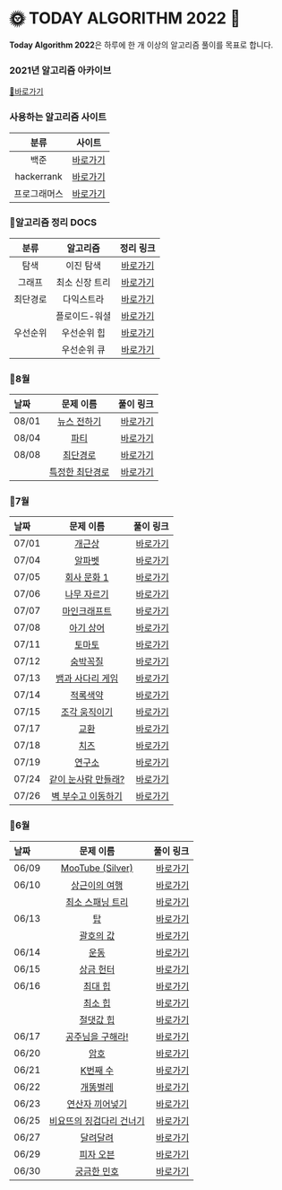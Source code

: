 # 🌞 TODAY ALGORITHM 2022 🌝

**Today Algorithm 2022**은 하루에 한 개 이상의 알고리즘 풀이를 목표로 합니다.

### 2021년 알고리즘 아카이브
[📂바로가기](https://github.com/HongEunbeen/Today_Algorithm)

### 사용하는 알고리즘 사이트

| 분류 | 사이트 |
| :---: | :--------:|
| 백준 | [바로가기](https://www.acmicpc.net/) |
| hackerrank | [바로가기](https://www.hackerrank.com/) |
| 프로그래머스 | [바로가기](https://www.hackerrank.com/) |

### 📜알고리즘 정리 DOCS

| 분류 | 알고리즘 | 정리 링크 |
| :---: | :---: | :--------:|
| 탐색 | 이진 탐색 | [바로가기](https://github.com/HongEunbeen/Today_Algorithm_2022/blob/main/docs/binary_search/README.md) |
| 그래프 | 최소 신장 트리 | [바로가기](https://github.com/HongEunbeen/Today_Algorithm_2022/blob/main/docs/minimal_spanning_tree/README.md) |
| 최단경로 | 다익스트라 | [바로가기](https://github.com/HongEunbeen/Today_Algorithm_2022/blob/main/docs/dijkstra/README.md) |
|| 플로이드-워셜 | [바로가기](https://github.com/HongEunbeen/Today_Algorithm_2022/blob/main/docs/floyd_warshall/README.md) |
| 우선순위 | 우선순위 힙 | [바로가기](https://github.com/HongEunbeen/Today_Algorithm_2022/blob/main/docs/priority_heap/README.md) |
| | 우선순위 큐 | [바로가기](https://github.com/HongEunbeen/Today_Algorithm_2022/blob/main/docs/priority_queue/README.md) |

### 🚩8월

| 날짜 | 문제 이름 | 풀이 링크 |
| :--- |   :---:   |  --------:|
| 08/01 | [뉴스 전하기](https://www.acmicpc.net/problem/1135)  |  [바로가기](https://github.com/HongEunbeen/Today_Algorithm_2022/blob/main/08/01)|
| 08/04 | [파티](https://www.acmicpc.net/problem/1238)  |  [바로가기](https://github.com/HongEunbeen/Today_Algorithm_2022/blob/main/08/04)|
| 08/08 | [최단경로](https://www.acmicpc.net/problem/1753)  |  [바로가기](https://github.com/HongEunbeen/Today_Algorithm_2022/blob/main/08/08/최단경로)|
| | [특정한 최단경로](https://www.acmicpc.net/problem/1504)  |  [바로가기](https://github.com/HongEunbeen/Today_Algorithm_2022/blob/main/08/08/특정한_최단경로)|

### 💙7월

| 날짜 | 문제 이름 | 풀이 링크 |
| :--- |   :---:   |  --------:|
| 07/01 | [개근상](https://www.acmicpc.net/problem/1563)  |  [바로가기](https://github.com/HongEunbeen/Today_Algorithm_2022/blob/main/07/01)|
| 07/04 | [알파벳](https://www.acmicpc.net/problem/1987)  |  [바로가기](https://github.com/HongEunbeen/Today_Algorithm_2022/blob/main/07/04)|
| 07/05 | [회사 문화 1](https://www.acmicpc.net/problem/14267)  |  [바로가기](https://github.com/HongEunbeen/Today_Algorithm_2022/blob/main/07/05/회사_문화)|
| 07/06 | [나무 자르기](https://www.acmicpc.net/problem/2805)  |  [바로가기](https://github.com/HongEunbeen/Today_Algorithm_2022/blob/main/07/06)|
| 07/07 | [마인크래프트](https://www.acmicpc.net/problem/18111)  |  [바로가기](https://github.com/HongEunbeen/Today_Algorithm_2022/blob/main/07/07)|
| 07/08 | [아기 상어](https://www.acmicpc.net/problem/16236)  |  [바로가기](https://github.com/HongEunbeen/Today_Algorithm_2022/blob/main/07/08)|
| 07/11 | [토마토](https://www.acmicpc.net/problem/7569)  |  [바로가기](https://github.com/HongEunbeen/Today_Algorithm_2022/blob/main/07/11)|
| 07/12 | [숨박꼭질](https://www.acmicpc.net/problem/1697)  |  [바로가기](https://github.com/HongEunbeen/Today_Algorithm_2022/blob/main/07/12)|
| 07/13 | [뱀과 사다리 게임](https://www.acmicpc.net/problem/16928)  |  [바로가기](https://github.com/HongEunbeen/Today_Algorithm_2022/blob/main/07/13)|
| 07/14 | [적록색약](https://www.acmicpc.net/problem/10026)  |  [바로가기](https://github.com/HongEunbeen/Today_Algorithm_2022/blob/main/07/14)|
| 07/15 | [조각 움직이기](https://www.acmicpc.net/problem/1035)  |  [바로가기](https://github.com/HongEunbeen/Today_Algorithm_2022/blob/main/07/15)|
| 07/17 | [교환](https://www.acmicpc.net/problem/1039)  |  [바로가기](https://github.com/HongEunbeen/Today_Algorithm_2022/blob/main/07/17)|
| 07/18 | [치즈](https://www.acmicpc.net/problem/2638)  |  [바로가기](https://github.com/HongEunbeen/Today_Algorithm_2022/blob/main/07/18)|
| 07/19 | [연구소](https://www.acmicpc.net/problem/14502)  |  [바로가기](https://github.com/HongEunbeen/Today_Algorithm_2022/blob/main/07/19)|
| 07/24 | [같이 눈사람 만들래?](https://www.acmicpc.net/problem/20366)  |  [바로가기](https://github.com/HongEunbeen/Today_Algorithm_2022/blob/main/07/24)|
| 07/26 | [벽 부수고 이동하기](https://www.acmicpc.net/problem/2206)  |  [바로가기](https://github.com/HongEunbeen/Today_Algorithm_2022/blob/main/07/26)|

### 💙6월

| 날짜 | 문제 이름 | 풀이 링크 |
| :--- |   :---:   |  --------:|
| 06/09 | [MooTube (Silver)](https://www.acmicpc.net/problem/15591)  |  [바로가기](https://github.com/HongEunbeen/Today_Algorithm_2022/blob/main/06/09)  |
| 06/10 | [상근이의 여행](https://www.acmicpc.net/problem/9372)  |  [바로가기](https://github.com/HongEunbeen/Today_Algorithm_2022/blob/main/06/10/상근이의_여행)|
|  | [최소 스패닝 트리](https://www.acmicpc.net/problem/1197)  |  [바로가기](https://github.com/HongEunbeen/Today_Algorithm_2022/blob/main/06/10/최소_스패닝_트리)|
| 06/13 | [탑](https://www.acmicpc.net/problem/2493)  |  [바로가기](https://github.com/HongEunbeen/Today_Algorithm_2022/blob/main/06/13/탑)|
|| [괄호의 값](https://www.acmicpc.net/problem/2504)  |  [바로가기](https://github.com/HongEunbeen/Today_Algorithm_2022/blob/main/06/13/괄호의_값)|
| 06/14 | [운동](https://www.acmicpc.net/problem/1956)  |  [바로가기](https://github.com/HongEunbeen/Today_Algorithm_2022/blob/main/06/14/운동)|
| 06/15 | [상금 헌터](https://www.acmicpc.net/problem/15953)  |  [바로가기](https://github.com/HongEunbeen/Today_Algorithm_2022/blob/main/06/15)|
| 06/16 | [최대 힙](https://www.acmicpc.net/problem/11279)  |  [바로가기](https://github.com/HongEunbeen/Today_Algorithm_2022/blob/main/06/16/최대_힙)|
|| [최소 힙](https://www.acmicpc.net/problem/1927)  |  [바로가기](https://github.com/HongEunbeen/Today_Algorithm_2022/blob/main/06/16/최소_힙)|
|| [절댓값 힙](https://www.acmicpc.net/problem/11286)  |  [바로가기](https://github.com/HongEunbeen/Today_Algorithm_2022/blob/main/06/16/절댓값_힙)|
| 06/17 | [공주님을 구해라!](https://www.acmicpc.net/problem/17836)  |  [바로가기](https://github.com/HongEunbeen/Today_Algorithm_2022/blob/main/06/17)|
| 06/20 | [암호](https://www.acmicpc.net/problem/1394)  |  [바로가기](https://github.com/HongEunbeen/Today_Algorithm_2022/blob/main/06/20)|
| 06/21 | [K번째 수](https://www.acmicpc.net/problem/1300)  |  [바로가기](https://github.com/HongEunbeen/Today_Algorithm_2022/blob/main/06/21)|
| 06/22 | [개똥벌레](https://www.acmicpc.net/problem/3020)  |  [바로가기](https://github.com/HongEunbeen/Today_Algorithm_2022/blob/main/06/22)|
| 06/23 | [연산자 끼어넣기](https://www.acmicpc.net/problem/14888)  |  [바로가기](https://github.com/HongEunbeen/Today_Algorithm_2022/blob/main/06/23)|
| 06/25 | [비요뜨의 징검다리 건너기](https://www.acmicpc.net/problem/18291)  |  [바로가기](https://github.com/HongEunbeen/Today_Algorithm_2022/blob/main/06/25)|
| 06/27 | [달려달려](https://www.acmicpc.net/problem/1757)  |  [바로가기](https://github.com/HongEunbeen/Today_Algorithm_2022/blob/main/06/27)|
| 06/29 | [피자 오븐](https://www.acmicpc.net/problem/19940)  |  [바로가기](https://github.com/HongEunbeen/Today_Algorithm_2022/blob/main/06/29)|
| 06/30 | [궁금한 민호](https://www.acmicpc.net/problem/1507)  |  [바로가기](https://github.com/HongEunbeen/Today_Algorithm_2022/blob/main/06/30)|
